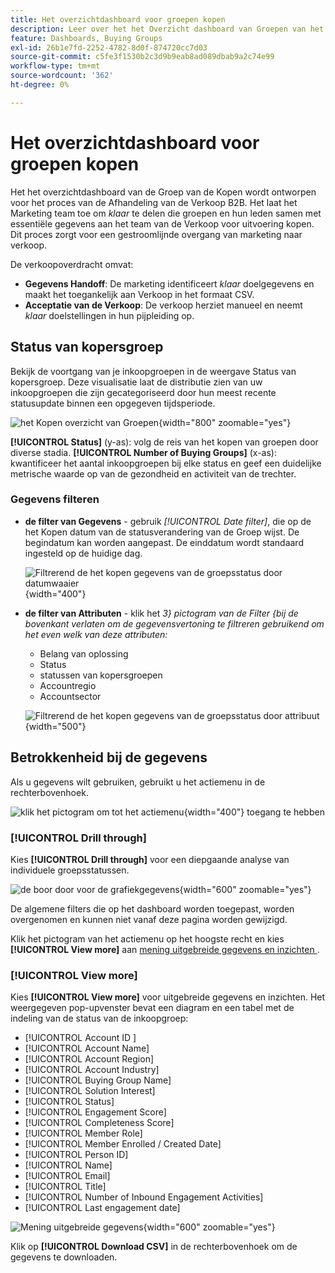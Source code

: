 ```yaml
---
title: Het overzichtdashboard voor groepen kopen
description: Leer over het het Overzicht dashboard van Groepen van het Kopen en hoe het de Afhandeling van de Verkoop van het team van de Marketing toelaat.
feature: Dashboards, Buying Groups
exl-id: 26b1e7fd-2252-4782-8d0f-874720cc7d03
source-git-commit: c5fe3f1530b2c3d9b9eab8ad089dbab9a2c74e99
workflow-type: tm+mt
source-wordcount: '362'
ht-degree: 0%

---
```


# Het overzichtdashboard voor groepen kopen

Het het overzichtdashboard van de Groep van de Kopen wordt ontworpen voor het proces van de Afhandeling van de Verkoop B2B. Het laat het Marketing team toe om _klaar_ te delen die groepen en hun leden samen met essentiële gegevens aan het team van de Verkoop voor uitvoering kopen. Dit proces zorgt voor een gestroomlijnde overgang van marketing naar verkoop.

De verkoopoverdracht omvat:

* **Gegevens Handoff**: De marketing identificeert _klaar_ doelgegevens en maakt het toegankelijk aan Verkoop in het formaat CSV. 
* **Acceptatie van de Verkoop**: De verkoop herziet manueel en neemt _klaar_ doelstellingen in hun pijpleiding op.

## Status van kopersgroep

Bekijk de voortgang van je inkoopgroepen in de weergave Status van kopersgroep. Deze visualisatie laat de distributie zien van uw inkoopgroepen die zijn gecategoriseerd door hun meest recente statusupdate binnen een opgegeven tijdsperiode.

![ het Kopen overzicht van Groepen ](./assets/buying-groups-overview.png){width="800" zoomable="yes"}

**[!UICONTROL Status]** (y-as): volg de reis van het kopen van groepen door diverse stadia.
**[!UICONTROL Number of Buying Groups]** (x-as): kwantificeer het aantal inkoopgroepen bij elke status en geef een duidelijke metrische waarde op van de gezondheid en activiteit van de trechter.
<!-- To generate a shareable PDF of your current view, click **[!UICONTROL Export]** at the top-right corner of the page. -->

### Gegevens filteren

* **de filter van Gegevens** - gebruik _[!UICONTROL Date filter]_, die op de het Kopen datum van de statusverandering van de Groep wijst. De begindatum kan worden aangepast. De einddatum wordt standaard ingesteld op de huidige dag.

  ![ Filtrerend de het kopen gegevens van de groepsstatus door datumwaaier ](./assets//buying-group-status-filter-date.png){width="400"}

* **de filter van Attributen** - klik het _3} pictogram van de Filter {bij de bovenkant verlaten om de gegevensvertoning te filtreren gebruikend om het even welk van deze attributen:_

   * Belang van oplossing
   * Status
   * statussen van kopersgroepen
   * Accountregio
   * Accountsector
  <!-- * Account's Industry -->

  ![ Filtrerend de het kopen gegevens van de groepsstatus door attribuut ](./assets/buying-group-status-drill-through-filters.png){width="500"}

## Betrokkenheid bij de gegevens

Als u gegevens wilt gebruiken, gebruikt u het actiemenu in de rechterbovenhoek.

![ klik het pictogram om tot het actiemenu ](./assets/buying-group-more-menu.png){width="400"} toegang te hebben

### [!UICONTROL Drill through]

Kies **[!UICONTROL Drill through]** voor een diepgaande analyse van individuele groepsstatussen.

![ de boor door voor de grafiekgegevens ](./assets/buying-group-status-drill-through-view.png){width="600" zoomable="yes"}

De algemene filters die op het dashboard worden toegepast, worden overgenomen en kunnen niet vanaf deze pagina worden gewijzigd.

Klik het pictogram van het actiemenu op het hoogste recht en kies **[!UICONTROL View more]** aan [ mening uitgebreide gegevens en inzichten ](#view-more).

### [!UICONTROL View more]

Kies **[!UICONTROL View more]** voor uitgebreide gegevens en inzichten. Het weergegeven pop-upvenster bevat een diagram en een tabel met de indeling van de status van de inkoopgroep:

* [!UICONTROL Account ID ]
* [!UICONTROL Account Name]
* [!UICONTROL Account Region]
* [!UICONTROL Account Industry]
* [!UICONTROL Buying Group Name]
* [!UICONTROL Solution Interest]
* [!UICONTROL Status]
* [!UICONTROL Engagement Score]
* [!UICONTROL Completeness Score]
* [!UICONTROL Member Role]
* [!UICONTROL Member Enrolled / Created Date]
* [!UICONTROL Person ID]
* [!UICONTROL Name]
* [!UICONTROL Email]
* [!UICONTROL Title]
* [!UICONTROL Number of Inbound Engagement Activities]
* [!UICONTROL Last engagement date]

![ Mening uitgebreide gegevens ](./assets/buying-group-status-view-more.png){width="600" zoomable="yes"}

Klik op **[!UICONTROL Download CSV]** in de rechterbovenhoek om de gegevens te downloaden.
